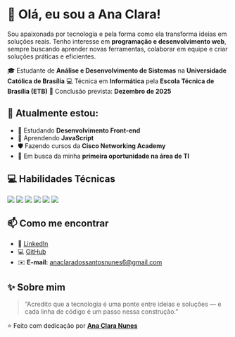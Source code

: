 # 👋 Olá, eu sou a Ana Clara!

Sou apaixonada por tecnologia e pela forma como ela transforma ideias em soluções reais.
Tenho interesse em **programação e desenvolvimento web**, sempre buscando aprender novas ferramentas, colaborar em equipe e criar soluções práticas e eficientes.

🎓 Estudante de **Análise e Desenvolvimento de Sistemas** na **Universidade Católica de Brasília**
💻 Técnica em **Informática** pela **Escola Técnica de Brasília (ETB)**
📅 Conclusão prevista: **Dezembro de 2025**


## 🌱 **Atualmente estou:**

* 📘 Estudando **Desenvolvimento Front-end**
* 🧩 Aprendendo **JavaScript**
* 🛡️ Fazendo cursos da **Cisco Networking Academy**
* 💼 Em busca da minha **primeira oportunidade na área de TI**


## 💻 **Habilidades Técnicas**

<p align="left">
  <img src="https://img.shields.io/badge/HTML5-E34F26?style=for-the-badge&logo=html5&logoColor=white"/>
  <img src="https://img.shields.io/badge/CSS3-1572B6?style=for-the-badge&logo=css3&logoColor=white"/>
  <img src="https://img.shields.io/badge/JavaScript-F7DF1E?style=for-the-badge&logo=javascript&logoColor=black"/>
  <img src="https://img.shields.io/badge/Java-ED8B00?style=for-the-badge&logo=openjdk&logoColor=white"/>
  <img src="https://img.shields.io/badge/Linux-FCC624?style=for-the-badge&logo=linux&logoColor=black"/>
  <img src="https://img.shields.io/badge/Git-F05032?style=for-the-badge&logo=git&logoColor=white"/>
</p>


## 📫 **Como me encontrar**

* 💼 [LinkedIn](https://linkedin.com/in/anaclaradevv)
* 💻 [GitHub](https://github.com/anaclaradevv)
* ✉️ **E-mail:** [anaclaradossantosnunes6@gmail.com](mailto:anaclaradossantosnunes6@gmail.com)


## ✨ **Sobre mim**

> “Acredito que a tecnologia é uma ponte entre ideias e soluções — e cada linha de código é um passo nessa construção.”

⭐️ Feito com dedicação por [**Ana Clara Nunes**](https://github.com/anaclaradevv)
